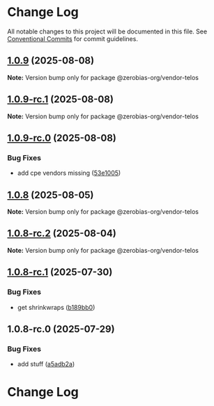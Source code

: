 # Change Log

All notable changes to this project will be documented in this file.
See [Conventional Commits](https://conventionalcommits.org) for commit guidelines.

## [1.0.9](https://github.com/zerobias-org/vendor/compare/@zerobias-org/vendor-telos@1.0.9-rc.1...@zerobias-org/vendor-telos@1.0.9) (2025-08-08)

**Note:** Version bump only for package @zerobias-org/vendor-telos





## [1.0.9-rc.1](https://github.com/zerobias-org/vendor/compare/@zerobias-org/vendor-telos@1.0.9-rc.0...@zerobias-org/vendor-telos@1.0.9-rc.1) (2025-08-08)

**Note:** Version bump only for package @zerobias-org/vendor-telos





## [1.0.9-rc.0](https://github.com/zerobias-org/vendor/compare/@zerobias-org/vendor-telos@1.0.8...@zerobias-org/vendor-telos@1.0.9-rc.0) (2025-08-08)


### Bug Fixes

* add cpe vendors missing ([53e1005](https://github.com/zerobias-org/vendor/commit/53e100520e848be73b2cba8a0ef4f184844b8abb))





## [1.0.8](https://github.com/zerobias-org/vendor/compare/@zerobias-org/vendor-telos@1.0.8-rc.2...@zerobias-org/vendor-telos@1.0.8) (2025-08-05)

**Note:** Version bump only for package @zerobias-org/vendor-telos





## [1.0.8-rc.2](https://github.com/zerobias-org/vendor/compare/@zerobias-org/vendor-telos@1.0.8-rc.1...@zerobias-org/vendor-telos@1.0.8-rc.2) (2025-08-04)

**Note:** Version bump only for package @zerobias-org/vendor-telos





## [1.0.8-rc.1](https://github.com/zerobias-org/vendor/compare/@zerobias-org/vendor-telos@1.0.8-rc.0...@zerobias-org/vendor-telos@1.0.8-rc.1) (2025-07-30)


### Bug Fixes

* get shrinkwraps ([b189bb0](https://github.com/zerobias-org/vendor/commit/b189bb0cf53ad66427530ccc0eab7824527942d3))





## 1.0.8-rc.0 (2025-07-29)


### Bug Fixes

* add stuff ([a5adb2a](https://github.com/zerobias-org/vendor/commit/a5adb2aecd0670c42e9077affecb6a047bf30fc6))





# Change Log

